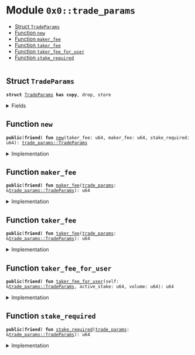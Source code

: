 
<a name="0x0_trade_params"></a>

# Module `0x0::trade_params`



-  [Struct `TradeParams`](#0x0_trade_params_TradeParams)
-  [Function `new`](#0x0_trade_params_new)
-  [Function `maker_fee`](#0x0_trade_params_maker_fee)
-  [Function `taker_fee`](#0x0_trade_params_taker_fee)
-  [Function `taker_fee_for_user`](#0x0_trade_params_taker_fee_for_user)
-  [Function `stake_required`](#0x0_trade_params_stake_required)


<pre><code></code></pre>



<a name="0x0_trade_params_TradeParams"></a>

## Struct `TradeParams`



<pre><code><b>struct</b> <a href="trade_params.md#0x0_trade_params_TradeParams">TradeParams</a> <b>has</b> <b>copy</b>, drop, store
</code></pre>



<details>
<summary>Fields</summary>


<dl>
<dt>
<code>taker_fee: u64</code>
</dt>
<dd>

</dd>
<dt>
<code>maker_fee: u64</code>
</dt>
<dd>

</dd>
<dt>
<code>stake_required: u64</code>
</dt>
<dd>

</dd>
</dl>


</details>

<a name="0x0_trade_params_new"></a>

## Function `new`



<pre><code><b>public</b>(<b>friend</b>) <b>fun</b> <a href="trade_params.md#0x0_trade_params_new">new</a>(taker_fee: u64, maker_fee: u64, stake_required: u64): <a href="trade_params.md#0x0_trade_params_TradeParams">trade_params::TradeParams</a>
</code></pre>



<details>
<summary>Implementation</summary>


<pre><code><b>public</b>(package) <b>fun</b> <a href="trade_params.md#0x0_trade_params_new">new</a>(
    taker_fee: u64,
    maker_fee: u64,
    stake_required: u64,
): <a href="trade_params.md#0x0_trade_params_TradeParams">TradeParams</a> {
    <a href="trade_params.md#0x0_trade_params_TradeParams">TradeParams</a> {
        taker_fee,
        maker_fee,
        stake_required,
    }
}
</code></pre>



</details>

<a name="0x0_trade_params_maker_fee"></a>

## Function `maker_fee`



<pre><code><b>public</b>(<b>friend</b>) <b>fun</b> <a href="trade_params.md#0x0_trade_params_maker_fee">maker_fee</a>(<a href="trade_params.md#0x0_trade_params">trade_params</a>: &<a href="trade_params.md#0x0_trade_params_TradeParams">trade_params::TradeParams</a>): u64
</code></pre>



<details>
<summary>Implementation</summary>


<pre><code><b>public</b>(package) <b>fun</b> <a href="trade_params.md#0x0_trade_params_maker_fee">maker_fee</a>(<a href="trade_params.md#0x0_trade_params">trade_params</a>: &<a href="trade_params.md#0x0_trade_params_TradeParams">TradeParams</a>): u64 {
    <a href="trade_params.md#0x0_trade_params">trade_params</a>.maker_fee
}
</code></pre>



</details>

<a name="0x0_trade_params_taker_fee"></a>

## Function `taker_fee`



<pre><code><b>public</b>(<b>friend</b>) <b>fun</b> <a href="trade_params.md#0x0_trade_params_taker_fee">taker_fee</a>(<a href="trade_params.md#0x0_trade_params">trade_params</a>: &<a href="trade_params.md#0x0_trade_params_TradeParams">trade_params::TradeParams</a>): u64
</code></pre>



<details>
<summary>Implementation</summary>


<pre><code><b>public</b>(package) <b>fun</b> <a href="trade_params.md#0x0_trade_params_taker_fee">taker_fee</a>(<a href="trade_params.md#0x0_trade_params">trade_params</a>: &<a href="trade_params.md#0x0_trade_params_TradeParams">TradeParams</a>): u64 {
    <a href="trade_params.md#0x0_trade_params">trade_params</a>.taker_fee
}
</code></pre>



</details>

<a name="0x0_trade_params_taker_fee_for_user"></a>

## Function `taker_fee_for_user`



<pre><code><b>public</b>(<b>friend</b>) <b>fun</b> <a href="trade_params.md#0x0_trade_params_taker_fee_for_user">taker_fee_for_user</a>(self: &<a href="trade_params.md#0x0_trade_params_TradeParams">trade_params::TradeParams</a>, active_stake: u64, volume: u64): u64
</code></pre>



<details>
<summary>Implementation</summary>


<pre><code><b>public</b>(package) <b>fun</b> <a href="trade_params.md#0x0_trade_params_taker_fee_for_user">taker_fee_for_user</a>(self: &<a href="trade_params.md#0x0_trade_params_TradeParams">TradeParams</a>, active_stake: u64, volume: u64): u64 {
    <b>if</b> (active_stake &gt;= self.stake_required && volume &gt;= self.stake_required) {
        self.taker_fee / 2
    } <b>else</b> {
        self.taker_fee
    }
}
</code></pre>



</details>

<a name="0x0_trade_params_stake_required"></a>

## Function `stake_required`



<pre><code><b>public</b>(<b>friend</b>) <b>fun</b> <a href="trade_params.md#0x0_trade_params_stake_required">stake_required</a>(<a href="trade_params.md#0x0_trade_params">trade_params</a>: &<a href="trade_params.md#0x0_trade_params_TradeParams">trade_params::TradeParams</a>): u64
</code></pre>



<details>
<summary>Implementation</summary>


<pre><code><b>public</b>(package) <b>fun</b> <a href="trade_params.md#0x0_trade_params_stake_required">stake_required</a>(<a href="trade_params.md#0x0_trade_params">trade_params</a>: &<a href="trade_params.md#0x0_trade_params_TradeParams">TradeParams</a>): u64 {
    <a href="trade_params.md#0x0_trade_params">trade_params</a>.stake_required
}
</code></pre>



</details>
